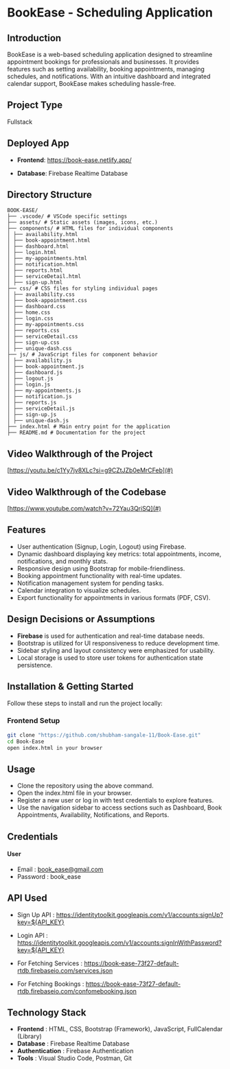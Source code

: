 # **BookEase - Scheduling Application**

## **Introduction**

BookEase is a web-based scheduling application designed to streamline appointment bookings for professionals and businesses. It provides features such as setting availability, booking appointments, managing schedules, and notifications. With an intuitive dashboard and integrated calendar support, BookEase makes scheduling hassle-free.

## **Project Type**

Fullstack

## **Deployed App**

- **Frontend**: https://book-ease.netlify.app/

- **Database**: Firebase Realtime Database

## **Directory Structure**

```
BOOK-EASE/
├── .vscode/ # VSCode specific settings
├── assets/ # Static assets (images, icons, etc.)
├── components/ # HTML files for individual components
│ ├── availability.html
│ ├── book-appointment.html
│ ├── dashboard.html
│ ├── login.html
│ ├── my-appointments.html
│ ├── notification.html
│ ├── reports.html
│ ├── serviceDetail.html
│ ├── sign-up.html
├── css/ # CSS files for styling individual pages
│ ├── availability.css
│ ├── book-appointment.css
│ ├── dashboard.css
│ ├── home.css
│ ├── login.css
│ ├── my-appointments.css
│ ├── reports.css
│ ├── serviceDetail.css
│ ├── sign-up.css
│ ├── unique-dash.css
├── js/ # JavaScript files for component behavior
│ ├── availability.js
│ ├── book-appointment.js
│ ├── dashboard.js
│ ├── logout.js
│ ├── login.js
│ ├── my-appointments.js
│ ├── notification.js
│ ├── reports.js
│ ├── serviceDetail.js
│ ├── sign-up.js
│ ├── unique-dash.js
├── index.html # Main entry point for the application
├── README.md # Documentation for the project
```

<!-- e html2pdf.js  -->

## **Video Walkthrough of the Project**

[https://youtu.be/c1Yy7jv8XLc?si=g9CZtJZb0eMrCFeb](#)

## **Video Walkthrough of the Codebase**

[https://www.youtube.com/watch?v=72Yau3QriSQ](#)

## **Features**

- User authentication (Signup, Login, Logout) using Firebase.
- Dynamic dashboard displaying key metrics: total appointments, income, notifications, and monthly stats.
- Responsive design using Bootstrap for mobile-friendliness.
- Booking appointment functionality with real-time updates.
- Notification management system for pending tasks.
- Calendar integration to visualize schedules.
- Export functionality for appointments in various formats (PDF, CSV).

## **Design Decisions or Assumptions**

- **Firebase** is used for authentication and real-time database needs.
- Bootstrap is utilized for UI responsiveness to reduce development time.
- Sidebar styling and layout consistency were emphasized for usability.
- Local storage is used to store user tokens for authentication state persistence.

## **Installation & Getting Started**

Follow these steps to install and run the project locally:

### Frontend Setup

```bash
git clone "https://github.com/shubham-sangale-11/Book-Ease.git"
cd Book-Ease
open index.html in your browser

```

## Usage

- Clone the repository using the above command.
- Open the index.html file in your browser.
- Register a new user or log in with test credentials to explore features.
- Use the navigation sidebar to access sections such as Dashboard, Book Appointments, Availability, Notifications, and Reports.

## Credentials

#### User

- Email : book_ease@gmail.com
- Password : book_ease

## API Used

- Sign Up API : https://identitytoolkit.googleapis.com/v1/accounts:signUp?key=${API_KEY}
- Login API : https://identitytoolkit.googleapis.com/v1/accounts:signInWithPassword?key=${API_KEY}

- For Fetching Services : https://book-ease-73f27-default-rtdb.firebaseio.com/services.json
- For Fetching Bookings : https://book-ease-73f27-default-rtdb.firebaseio.com/confomebooking.json

## Technology Stack

- **Frontend** : HTML, CSS, Bootstrap (Framework), JavaScript, FullCalendar (Library)
- **Database** : Firebase Realtime Database
- **Authentication** : Firebase Authentication
- **Tools** : Visual Studio Code, Postman, Git
